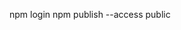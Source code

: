<!--
 * @Author: Lybeen
 * @Email: helibin@139.com
 * @Date: 2022-11-24 17:01:41
 * @LastEditTime: 2022-11-24 17:12:43
 * @LastEditors: Lybeen
 * @FilePath: /test/README.md
-->
npm login
npm publish --access public
